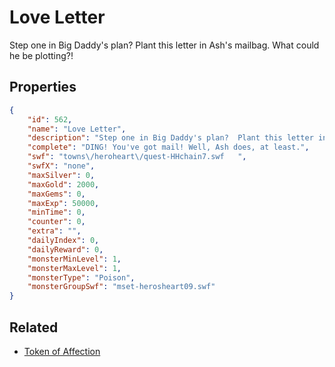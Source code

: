 # Love Letter

Step one in Big Daddy's plan?  Plant this letter in Ash's mailbag.  What could he be plotting?!

## Properties

```json
{
    "id": 562,
    "name": "Love Letter",
    "description": "Step one in Big Daddy's plan?  Plant this letter in Ash's mailbag.  What could he be plotting?!",
    "complete": "DING! You've got mail! Well, Ash does, at least.",
    "swf": "towns\/heroheart\/quest-HHchain7.swf   ",
    "swfX": "none",
    "maxSilver": 0,
    "maxGold": 2000,
    "maxGems": 0,
    "maxExp": 50000,
    "minTime": 0,
    "counter": 0,
    "extra": "",
    "dailyIndex": 0,
    "dailyReward": 0,
    "monsterMinLevel": 1,
    "monsterMaxLevel": 1,
    "monsterType": "Poison",
    "monsterGroupSwf": "mset-herosheart09.swf"
}
```

## Related

- [Token of Affection](../items/707-token-of-affection.md)

